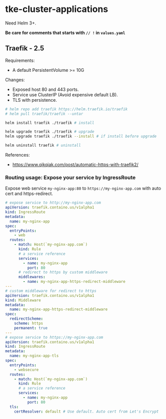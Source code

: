 # tke-cluster-applications

Need Helm 3+.

**Be care for comments that starts with `// !` in `values.yaml`**

## Traefik - 2.5

Requirements:

- A default PersistentVolume >= 10G

Changes:

- Exposed host 80 and 443 ports.
- Service use ClusterIP (Avoid expensive default LB).
- TLS with persistence.

```sh
# helm repo add traefik https://helm.traefik.io/traefik
# helm pull traefik/traefik --untar

helm install traefik ./traefik # install

helm upgrade traefik ./traefik # upgrade
helm upgrade traefik ./traefik --install # if install before upgrade

helm uninstall traefik # uninstall
```

References: 

- https://www.qikqiak.com/post/automatic-https-with-traefik2/

### Routing usage: Expose your service by IngressRoute

Expose web service `my-nginx-app:80` to `https://my-nginx-app.com` with auto cert and https-redirect.

``` yaml
# expose service to http://my-nginx-app.com
apiVersion: traefik.containo.us/v1alpha1
kind: IngressRoute
metadata:
  name: my-nginx-app
spec:
  entryPoints:
    - web
  routes:
    - match: Host(`my-nginx-app.com`)
      kind: Rule
      # a service reference
      services:
        - name: my-nginx-app
          port: 80
      # redirect to https by custom middleware
      middlewares:
        - name: my-nginx-app-https-redirect-middleware
---
# custom middleware for redirect to https
apiVersion: traefik.containo.us/v1alpha1
kind: Middleware
metadata:
  name: my-nginx-app-https-redirect-middleware
spec:
  redirectScheme:
    scheme: https
    permanent: true
---
# expose service to https://my-nginx-app.com
apiVersion: traefik.containo.us/v1alpha1
kind: IngressRoute
metadata:
  name: my-nginx-app-tls
spec:
  entryPoints:
    - websecure
  routes:
    - match: Host(`my-nginx-app.com`)
      kind: Rule
      # a service reference
      services:
        - name: my-nginx-app
          port: 80
  tls:
    certResolver: default # Use default. Auto cert from Let's Encrypt
```
